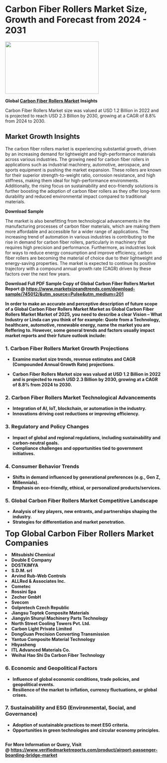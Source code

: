 <H1>Carbon Fiber Rollers Market Size, Growth and Forecast from 2024 - 2031</H1><img class="aligncenter size-medium wp-image-584254" src="https://thirdeyenews.in/wp-content/uploads/2024/09/Global-Market-Research-300x168.jpeg" alt="" width="300" height="168" /><p><strong>Global&nbsp;<a href="https://www.marketsizeandtrends.com/download-sample/745012/&amp;utm_source=Pulse&amp;utm_medium=201">Carbon Fiber Rollers Market</a> Insights</strong></p><p>Carbon Fiber Rollers Market size was valued at USD 1.2 Billion in 2022 and is projected to reach USD 2.3 Billion by 2030, growing at a CAGR of 8.8% from 2024 to 2030.</p><p><h2>Market Growth Insights</h2> <p>The carbon fiber rollers market is experiencing substantial growth, driven by an increasing demand for lightweight and high-performance materials across various industries. The growing need for carbon fiber rollers in applications such as industrial machinery, automotive, aerospace, and sports equipment is pushing the market expansion. These rollers are known for their superior strength-to-weight ratio, corrosion resistance, and high stiffness, making them ideal for high-performance environments. Additionally, the rising focus on sustainability and eco-friendly solutions is further boosting the adoption of carbon fiber rollers as they offer long-term durability and reduced environmental impact compared to traditional materials.</p> <p><strong>Download Sample</strong></p> <p>The market is also benefitting from technological advancements in the manufacturing processes of carbon fiber materials, which are making them more affordable and accessible for a wider range of applications. The increasing trend of automation in various industries is contributing to the rise in demand for carbon fiber rollers, particularly in machinery that requires high precision and performance. Furthermore, as industries look for ways to reduce energy consumption and improve efficiency, carbon fiber rollers are becoming the material of choice due to their lightweight and energy-saving properties. The market is expected to continue its positive trajectory with a compound annual growth rate (CAGR) driven by these factors over the next few years.</p> <p><strong></p><p><span class=""><strong>Download Full PDF Sample Copy of Global Carbon Fiber Rollers Market Report</strong> @ <a href="https://www.marketsizeandtrends.com/download-sample/745012/&amp;utm_source=Pulse&amp;utm_medium=201" target="_blank">https://www.marketsizeandtrends.com/download-sample/745012/&amp;utm_source=Pulse&amp;utm_medium=201</a></span></p><p>In order to make an accurate and perceptive description of future scope of a Global&nbsp;Carbon Fiber Rollers Market Market as Global&nbsp;Carbon Fiber Rollers Market Market of 2025, you need to describe a clear Vision &ndash; What Industry or Linda can you think of for example: Quote from a Technology, healthcare, automotive, renewable energy, name the market you are Reffering to. However, some general trends and factors usually impact market reports and their future outlook include:</p><h3>1.&nbsp;<strong>Carbon Fiber Rollers Market Growth Projections</strong></h3><ul><li>Examine market size trends, revenue estimates and CAGR (Compounded Annual Growth Rate) projections.</li><li><p>Carbon Fiber Rollers Market size was valued at USD 1.2 Billion in 2022 and is projected to reach USD 2.3 Billion by 2030, growing at a CAGR of 8.8% from 2024 to 2030.</p></li></ul><h3>2.&nbsp;<strong>Carbon Fiber Rollers Market Technological Advancements</strong></h3><ul><li>Integration of AI, IoT, blockchain, or automation in the industry.</li><li>Innovations driving cost reductions or improving efficiency.</li></ul><h3>3.&nbsp;<strong>Regulatory and Policy Changes</strong></h3><ul><li>Impact of global and regional regulations, including sustainability and carbon-neutral goals.</li><li>Compliance challenges and opportunities tied to government initiatives.</li></ul><h3>4.&nbsp;<strong>Consumer Behavior Trends</strong></h3><ul><li>Shifts in demand influenced by generational preferences (e.g., Gen Z, Millennials).</li><li>Emphasis on eco-friendly, ethical, or personalized products/services.</li></ul><h3>5.&nbsp;<strong>Global Carbon Fiber Rollers Market Competitive Landscape</strong></h3><ul><li>Analysis of key players, new entrants, and partnerships shaping the industry.</li><li>Strategies for differentiation and market penetration.</li></ul><p data-pm-slice="1 1 []"><span style="color: inherit; font-family: inherit; font-size: 25px;">Top Global Carbon Fiber Rollers Market Companies</span></p><div class="" data-test-id=""><p><li>Mitsubishi Chemical</li><li> Double E Company</li><li> DOSTKIMYA</li><li> S.D.M. srl</li><li> Arvind Rub-Web Controls</li><li> ALLRed & Associates Inc.</li><li> Cometec</li><li> Rossini Spa</li><li> Zecher GmbH</li><li> Svecom</li><li> Golpretech Czech Republic</li><li> Jiangsu Toptek Composite Materials</li><li> Jiangyin Shunyi Machinery Parts Technology</li><li> North Street Cooling Towers Pvt. Ltd.</li><li> Carbon Light Private Limited</li><li> DongGuan Precision Converting Transmission</li><li> Yantuo Composite Material Technology</li><li> Hbyasheng</li><li> ITL Advanced Materials Co.</li><li> Weihai Hao Shi Da Carbon Fiber Technology</li></p></div><h3>6.&nbsp;<strong>Economic and Geopolitical Factors</strong></h3><ul><li>Influence of global economic conditions, trade policies, and geopolitical events.</li><li>Resilience of the market to inflation, currency fluctuations, or global crises.</li></ul><h3>7.&nbsp;<strong>Sustainability and ESG (Environmental, Social, and Governance)</strong></h3><ul><li>Adoption of sustainable practices to meet ESG criteria.</li><li>Opportunities in green technologies and circular economy principles.</li></ul><h2><strong style="font-size: 14px;">For More Information or Query, Visit @&nbsp;</strong><a style="background-color: #ffffff; font-size: 14px;" href="https://www.marketsizeandtrends.com/report/carbon-fiber-rollers-market/" target="_blank">https://www.verifiedmarketreports.com/product/airport-passenger-boarding-bridge-market</a></h2>
